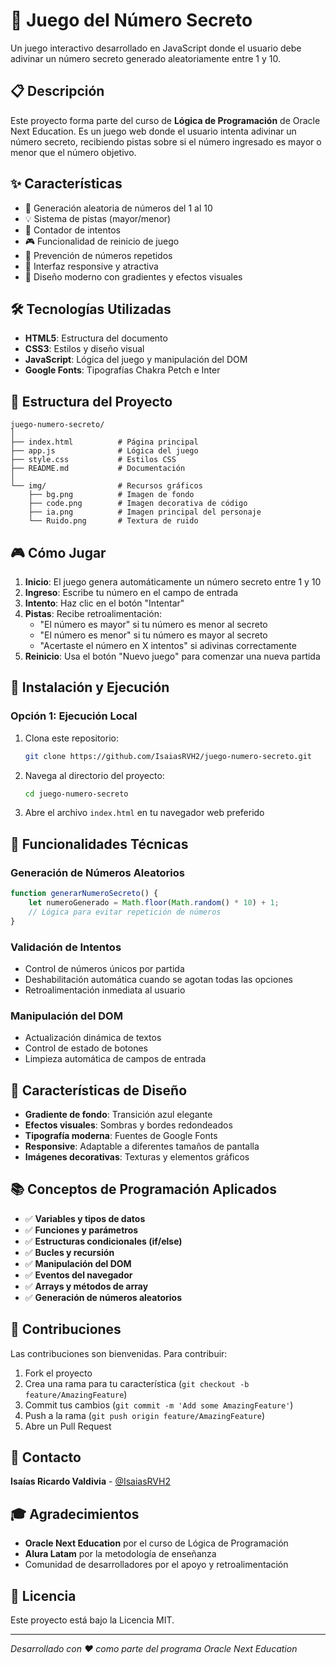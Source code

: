 # 🎯 Juego del Número Secreto

Un juego interactivo desarrollado en JavaScript donde el usuario debe adivinar un número secreto generado aleatoriamente entre 1 y 10.

## 📋 Descripción

Este proyecto forma parte del curso de **Lógica de Programación** de Oracle Next Education. Es un juego web donde el usuario intenta adivinar un número secreto, recibiendo pistas sobre si el número ingresado es mayor o menor que el número objetivo.

## ✨ Características

- 🎲 Generación aleatoria de números del 1 al 10
- 💡 Sistema de pistas (mayor/menor)
- 🔢 Contador de intentos
- 🎮 Funcionalidad de reinicio de juego
- 🚫 Prevención de números repetidos
- 📱 Interfaz responsive y atractiva
- 🎨 Diseño moderno con gradientes y efectos visuales

## 🛠️ Tecnologías Utilizadas

- **HTML5**: Estructura del documento
- **CSS3**: Estilos y diseño visual
- **JavaScript**: Lógica del juego y manipulación del DOM
- **Google Fonts**: Tipografías Chakra Petch e Inter

## 📁 Estructura del Proyecto

```
juego-numero-secreto/
│
├── index.html          # Página principal
├── app.js              # Lógica del juego
├── style.css           # Estilos CSS
├── README.md           # Documentación
│
└── img/                # Recursos gráficos
    ├── bg.png          # Imagen de fondo
    ├── code.png        # Imagen decorativa de código
    ├── ia.png          # Imagen principal del personaje
    └── Ruido.png       # Textura de ruido
```

## 🎮 Cómo Jugar

1. **Inicio**: El juego genera automáticamente un número secreto entre 1 y 10
2. **Ingreso**: Escribe tu número en el campo de entrada
3. **Intento**: Haz clic en el botón "Intentar"
4. **Pistas**: Recibe retroalimentación:
   - "El número es mayor" si tu número es menor al secreto
   - "El número es menor" si tu número es mayor al secreto
   - "Acertaste el número en X intentos" si adivinas correctamente
5. **Reinicio**: Usa el botón "Nuevo juego" para comenzar una nueva partida

## 🚀 Instalación y Ejecución

### Opción 1: Ejecución Local
1. Clona este repositorio:
   ```bash
   git clone https://github.com/IsaiasRVH2/juego-numero-secreto.git
   ```

2. Navega al directorio del proyecto:
   ```bash
   cd juego-numero-secreto
   ```

3. Abre el archivo `index.html` en tu navegador web preferido

## 🧩 Funcionalidades Técnicas

### Generación de Números Aleatorios
```javascript
function generarNumeroSecreto() {
    let numeroGenerado = Math.floor(Math.random() * 10) + 1;
    // Lógica para evitar repetición de números
}
```

### Validación de Intentos
- Control de números únicos por partida
- Deshabilitación automática cuando se agotan todas las opciones
- Retroalimentación inmediata al usuario

### Manipulación del DOM
- Actualización dinámica de textos
- Control de estado de botones
- Limpieza automática de campos de entrada

## 🎨 Características de Diseño

- **Gradiente de fondo**: Transición azul elegante
- **Efectos visuales**: Sombras y bordes redondeados
- **Tipografía moderna**: Fuentes de Google Fonts
- **Responsive**: Adaptable a diferentes tamaños de pantalla
- **Imágenes decorativas**: Texturas y elementos gráficos

## 📚 Conceptos de Programación Aplicados

- ✅ **Variables y tipos de datos**
- ✅ **Funciones y parámetros**
- ✅ **Estructuras condicionales (if/else)**
- ✅ **Bucles y recursión**
- ✅ **Manipulación del DOM**
- ✅ **Eventos del navegador**
- ✅ **Arrays y métodos de array**
- ✅ **Generación de números aleatorios**

## 🤝 Contribuciones

Las contribuciones son bienvenidas. Para contribuir:

1. Fork el proyecto
2. Crea una rama para tu característica (`git checkout -b feature/AmazingFeature`)
3. Commit tus cambios (`git commit -m 'Add some AmazingFeature'`)
4. Push a la rama (`git push origin feature/AmazingFeature`)
5. Abre un Pull Request

## 📧 Contacto

**Isaías Ricardo Valdivia** - [@IsaiasRVH2](https://github.com/IsaiasRVH2)

## 🎓 Agradecimientos

- **Oracle Next Education** por el curso de Lógica de Programación
- **Alura Latam** por la metodología de enseñanza
- Comunidad de desarrolladores por el apoyo y retroalimentación

## 📄 Licencia

Este proyecto está bajo la Licencia MIT.

---

*Desarrollado con ❤️ como parte del programa Oracle Next Education*